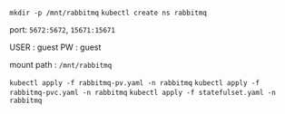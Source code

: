 `mkdir -p /mnt/rabbitmq`
`kubectl create ns rabbitmq`

port: `5672:5672`, `15671:15671`

USER : guest
PW : guest

mount path : `/mnt/rabbitmq`

`kubectl apply -f rabbitmq-pv.yaml -n rabbitmq`
`kubectl apply -f rabbitmq-pvc.yaml -n rabbitmq`
`kubectl apply -f statefulset.yaml -n rabbitmq`
